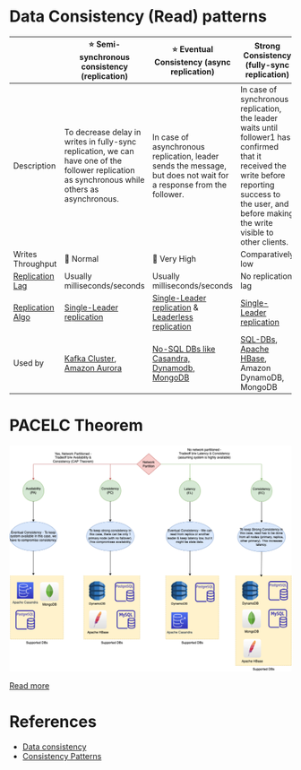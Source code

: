 # Data Consistency (Read) patterns

|                                                  | :star: Semi-synchronous consistency (replication)                                                                                                                             | :star: Eventual Consistency (async replication)                                                                       | Strong Consistency (fully-sync replication)                                                                                                                                                               |
|--------------------------------------------------|-------------------------------------------------------------------------------------------------------------------------------------------------------------------------------|-----------------------------------------------------------------------------------------------------------------------|-----------------------------------------------------------------------------------------------------------------------------------------------------------------------------------------------------------|
| Description                                      | To decrease delay in writes in fully-sync replication, we can have one of the follower replication as synchronous while others as asynchronous.                               | In case of asynchronous replication, leader sends the message, but does not wait for a response from the follower.    | In case of synchronous replication, the leader waits until follower1 has confirmed that it received the write before reporting success to the user, and before making the write visible to other clients. |
| Writes Throughput                                | :rocket: Normal                                                                                                                                                               | :rocket: Very High                                                                                                    | Comparatively low                                                                                                                                                                                         |
| [Replication Lag](Replication/ReplicationLag.md) | Usually milliseconds/seconds                                                                                                                                                  | Usually milliseconds/seconds                                                                                          | No replication lag                                                                                                                                                                                        |
| [Replication Algo](Replication/Readme.md)        | [Single-Leader replication](Replication/SingleLeaderReplication.md)                                                                                                           | [Single-Leader replication](Replication/SingleLeaderReplication.md) & [Leaderless replication](Replication/Readme.md) | [Single-Leader replication](Replication/SingleLeaderReplication.md)                                                                                                                                       |
| Used by                                          | [Kafka Cluster](../../2_MessageBrokersEDA/Kafka/Readme.md), [Amazon Aurora](https://github.com/Anshul619/AWS-Services/tree/main/1_Databases/AmazonRDS/AmazonAurora/Readme.md) | [No-SQL DBs like Casandra, Dynamodb, MongoDB](../11_WideColumn-Databases)                                             | [SQL-DBs](../7_SQL-Databases/Readme.md), [Apache HBase](../11_WideColumn-Databases/ApacheHBase.md), Amazon DynamoDB, MongoDB                                                                              |

# PACELC Theorem

![img.png](../2_CAP-PACELC-Theorems/PACELC_Diagram.drawio.png)

[Read more](../2_CAP-PACELC-Theorems/Readme.md)

# References
- [Data consistency](https://en.wikipedia.org/wiki/Data_consistency)
- [Consistency Patterns](https://github.com/donnemartin/system-design-primer#consistency-patterns)
